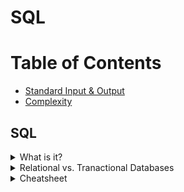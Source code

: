 # SQL

# Table of Contents
* [Standard Input & Output](Standard-Input-&-Output)
* [Complexity](complexity)

## SQL
<details><summary>What is it?</summary>
<p>
<li> Sturctured Query Language - language for structured database management and data manipulation
<li>Used to (1) read and retrieve data, (2) write data, and (3) update data
</p>
</details>

<details><summary>Relational vs. Tranactional Databases</summary>
<p>
<table style="width:100%">
  <tr>
    <th>Relational</th>
    <th>Transactional</th> 
  </tr>
  <tr>
    <td> 
	    <ul>
		    <li>shows relationships between tables</li>
		    <li>easy querying and data manipulation</li>
	   </ul>
    </td>
    <td>
	    <ul>
		    <li>operational database</li>
	   </ul>
    </td>
  </tr>

</table>

</p>
</details>


<details><summary>Cheatsheet</summary>
<p>
	<iframe src="
        dsml-study-guide/images/zt_sql_cheat_sheet.pdf"></iframe>
	  </object>
</p>
</details>
<!--stackedit_data:
eyJoaXN0b3J5IjpbLTc5MTE3ODg3NywxMTcxMzY3NTYwLC0xND
UxOTkyNjI2LC05MTY2OTIxMzksLTE1MjY5MTk3NzgsLTgyNzk5
MDY2OSw3MzA5OTgxMTZdfQ==
-->